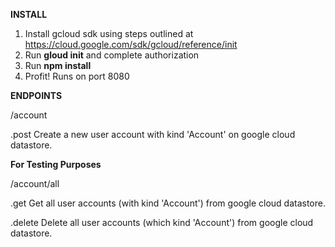 **INSTALL**
1. Install gcloud sdk using steps outlined at https://cloud.google.com/sdk/gcloud/reference/init
2. Run **gloud init** and complete authorization
3. Run **npm install**
4. Profit! Runs on port 8080

**ENDPOINTS**

/account

.post
Create a new user account with kind 'Account' on google cloud datastore.


**For Testing Purposes**

/account/all

.get
Get all user accounts (with kind 'Account') from google cloud datastore.

.delete
Delete all user accounts (which kind 'Account') from google cloud datastore.